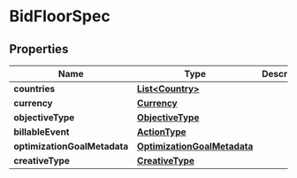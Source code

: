 

# BidFloorSpec

## Properties

Name | Type | Description | Notes
------------ | ------------- | ------------- | -------------
**countries** | [**List&lt;Country&gt;**](Country.md) |  |  [optional]
**currency** | [**Currency**](Currency.md) |  | 
**objectiveType** | [**ObjectiveType**](ObjectiveType.md) |  |  [optional]
**billableEvent** | [**ActionType**](ActionType.md) |  | 
**optimizationGoalMetadata** | [**OptimizationGoalMetadata**](OptimizationGoalMetadata.md) |  |  [optional]
**creativeType** | [**CreativeType**](CreativeType.md) |  |  [optional]




